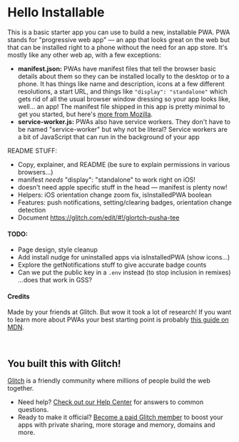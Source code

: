 # Hello Installable

This is a basic starter app you can use to build a new, installable PWA. PWA stands for "progressive
web app" — an app that looks great on the web but that can be installed right to a phone without the need
for an app store. It's mostly like any other web ap, with a few exceptions:

- **manifest.json:** PWAs have manifest files that tell the browser basic details about them so they can
  be installed locally to the desktop or to a phone. It has things like name and description, icons at a 
  few different resolutions, a start URL, and things like `"display": "standalone"` which gets rid of all
  the usual browser window dressing so your app looks like, well... an app! The manifest file shipped in
  this app is pretty minimal to get you started, but here's 
  [more from Mozilla](https://developer.mozilla.org/en-US/docs/Web/Manifest).
- **service-worker.js:** PWAs also have service workers. They don't have to be named "service-worker" but
  why not be literal? Service workers are a bit of JavaScript that can run in the background of your app
  

README STUFF:

- Copy, explainer, and README (be sure to explain permissions in various browsers...)
- manifest _needs_ "display": "standalone" to work right on iOS!
- doesn't need apple specific stuff in the head — manifest is plenty now!
- Helpers: iOS orientation change zoom fix, isInstalledPWA boolean
- Features: push notifications, setting/clearing badges, orientation change detection
- Document https://glitch.com/edit/#!/glortch-pusha-tee


#### TODO:

- Page design, style cleanup
- Add install nudge for uninstalled apps via isInstalledPWA (show icons...)
- Explore the getNotifications stuff to give accurate badge counts
- Can we put the public key in a `.env` instead (to stop inclusion in remixes) ...does that work in GSS?


#### Credits

Made by your friends at Glitch. But wow it took a lot of research! If you want to learn more about PWAs 
your best starting point is probably 
[this guide on MDN](https://developer.mozilla.org/en-US/docs/Web/Progressive_web_apps).

&nbsp;

## You built this with Glitch!

[Glitch](https://glitch.com) is a friendly community where millions of people build the web together.

- Need help? [Check out our Help Center](https://help.glitch.com/) for answers to common questions.
- Ready to make it official? [Become a paid Glitch member](https://glitch.com/pricing) to boost your apps with private sharing, more storage and memory, domains and more.
